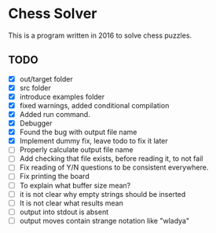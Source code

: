 # Chess Solver

This is a program written in 2016 
to solve chess puzzles.

## TODO

- [x] out/target folder
- [x] src folder
- [x] introduce examples folder
- [x] fixed warnings, added conditional compilation
- [x] Added run command.
- [x] Debugger
- [x] Found the bug with output file name
- [x] Implement dummy fix, leave todo to fix it later
- [ ] Properly calculate output file name
- [ ] Add checking that file exists, before reading it, to not fail
- [ ] Fix reading of Y/N questions to be consistent everywhere.
- [ ] Fix printing the board
- [ ] To explain what buffer size mean?
- [ ] it is not clear why empty strings should be inserted
- [ ] It is not clear what results mean
- [ ] output into stdout is absent
- [ ] output moves contain strange notation like "wladya"